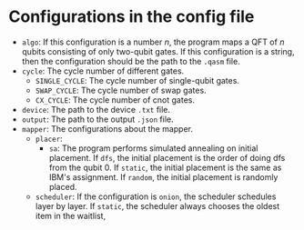 # Configurations in the config file
- `algo`: If this configuration is a number $n$, the program maps a QFT of $n$ qubits consisting of only two-qubit gates. If this configuration is a string, then the configuration should be the path to the `.qasm` file.
- `cycle`: The cycle number of different gates.
    - `SINGLE_CYCLE`: The cycle number of single-qubit gates.
    - `SWAP_CYCLE`: The cycle number of swap gates.
    - `CX_CYCLE`: The cycle number of cnot gates.
- `device`: The path to the device `.txt` file.
- `output`: The path to the output `.json` file.
- `mapper`: The configurations about the mapper.
    - `placer`:  
        - `sa`: The program performs simulated annealing on initial placement. If `dfs`, the initial placement is the order of doing dfs from the qubit 0. If `static`, the initial placement is the same as IBM's assignment. If `random`, the initial placement is randomly placed.
    - `scheduler`: If the configuration is `onion`, the scheduler schedules layer by layer. If `static`, the scheduler always chooses the oldest item in the waitlist,